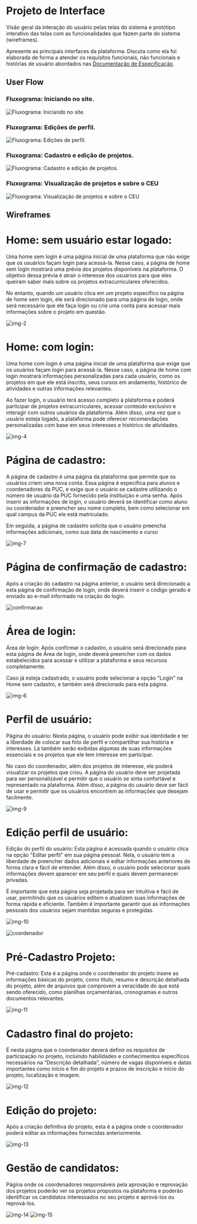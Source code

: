 
# Projeto de Interface

Visão geral da interação do usuário pelas telas do sistema e protótipo interativo das telas com as funcionalidades que fazem parte do sistema (wireframes).

 Apresente as principais interfaces da plataforma. Discuta como ela foi elaborada de forma a atender os requisitos funcionais, não funcionais e histórias de usuário abordados nas <a href="2-Especificação do Projeto.md"> Documentação de Especificação</a>.

## User Flow

### Fluxograma: Iniciando no site.
![Fluxograma: Iniciando no site.](https://user-images.githubusercontent.com/53444454/235332576-97c7d300-cb0a-4155-97c9-d27fc1cee764.jpg)

### Fluxograma: Ediçôes de perfil.
![Fluxograma: Ediçôes de perfil.](https://user-images.githubusercontent.com/53444454/235332580-2da9d083-d2c5-47f4-a080-2d43a98ebeeb.jpg)

### Fluxograma: Cadastro e edição de projetos.
![Fluxograma: Cadastro e edição de projetos.](https://user-images.githubusercontent.com/53444454/235332582-a89776a1-60eb-44ff-a38f-6dceca1cd5ce.jpg)

### Fluxograma: Visualização de projetos e sobre o CEU
![Fluxograma: Visualização de projetos e sobre o CEU](https://user-images.githubusercontent.com/53444454/235332586-37f563af-dc05-4389-a4ae-7d41dc44171a.jpg)

## Wireframes

# Home: sem usuário estar logado:

Uma home sem login é uma página inicial de uma plataforma que não exige que os usuários façam login para acessá-la. Nesse caso, a página de home sem login mostrará uma prévia dos projetos disponíveis na plataforma. O objetivo dessa prévia é atrair o interesse dos usuários para que eles queiram saber mais sobre os projetos extracurriculares oferecidos.

No entanto, quando um usuário clica em um projeto específico na página de home sem login, ele será direcionado para uma página de login, onde será necessário que ele faça login ou crie uma conta para acessar mais informações sobre o projeto em questão.

![img-2](https://user-images.githubusercontent.com/126531441/235333212-284d2581-14e2-43d3-9382-9d3baa88b7c2.PNG)

# Home: com login:

Uma home com login é uma página inicial de uma plataforma que exige que os usuários façam login para acessá-la. Nesse caso, a página de home com login mostrará informações personalizadas para cada usuário, como os projetos em que ele está inscrito, seus cursos em andamento, histórico de atividades e outras informações relevantes.

Ao fazer login, o usuário terá acesso completo à plataforma e poderá participar de projetos extracurriculares, acessar conteúdo exclusivo e interagir com outros usuários da plataforma. Além disso, uma vez que o usuário esteja logado, a plataforma pode oferecer recomendações personalizadas com base em seus interesses e histórico de atividades.

![img-4](https://user-images.githubusercontent.com/126531441/235333453-49808958-98c5-4b51-9a95-df54bbca53cb.PNG)


# Página de cadastro:

A página de cadastro é uma página da plataforma que permite que os usuários criem uma nova conta. Essa página é específica para alunos e coordenadores da PUC, e exige que o usuário se cadastre utilizando o número de usuário da PUC fornecido pela instituição e uma senha. Após inserir as informações de login, o usuário deverá se identificar como aluno ou coordenador e preencher seu nome completo, bem como selecionar em qual campus da PUC ele está matriculado.

Em seguida, a página de cadastro solicita que o usuário preencha informações adicionais, como sua data de nascimento e curso

![img-7](https://user-images.githubusercontent.com/126531441/235333659-15684bed-b71c-459f-ae55-5ef3d8ed77cb.PNG)



# Página de confirmação de cadastro:

Após a criação do cadastro na página anterior, o usuário será direcionado a esta página de confirmação de login, onde deverá inserir o código gerado e enviado ao e-mail informado na criação do login.

![confirmacao](https://user-images.githubusercontent.com/126531441/235333547-3d39efb6-9d3c-4b08-9811-be09ef4f4bff.PNG)

# Área de login:

Área de login: Após confirmar o cadastro, o usuário será direcionado para esta página de Área de login, onde deverá preencher com os dados estabelecidos para acessar e utilizar a plataforma e seus recursos completamente.

Caso já esteja cadastrado, o usuário pode selecionar a opção "Login" na Home sem cadastro, e também será direcionado para esta página.

![img-6](https://user-images.githubusercontent.com/126531441/235333567-63ce55b3-4ee3-41ae-82df-e4a15bd3b480.PNG)

# Perfil de usuário:

Página do usuário: Nesta página, o usuário pode exibir sua identidade e ter a liberdade de colocar sua foto de perfil e compartilhar sua história e interesses. Lá também serão exibidas algumas de suas informações essenciais e os projetos que ele tem interesse em participar.

No caso do coordenador, além dos projetos de interesse, ele poderá visualizar os projetos que criou. A página do usuário deve ser projetada para ser personalizável e permitir que o usuário se sinta confortável e representado na plataforma. Além disso, a página do usuário deve ser fácil de usar e permitir que os usuários encontrem as informações que desejam facilmente.

![img-9](https://user-images.githubusercontent.com/126531441/235333595-af2e4c74-013e-4e20-a2f8-4c2fb3ae71dd.PNG)

# Edição perfil de usuário: 

Edição do perfil do usuário: Esta página é acessada quando o usuário clica na opção "Editar perfil" em sua página pessoal. Nela, o usuário tem a liberdade de preencher dados adicionais e editar informações anteriores de forma clara e fácil de entender. Além disso, o usuário pode selecionar quais informações devem aparecer em seu perfil e quais devem permanecer privadas.

É importante que esta página seja projetada para ser intuitiva e fácil de usar, permitindo que os usuários editem e atualizem suas informações de forma rápida e eficiente. Também é importante garantir que as informações pessoais dos usuários sejam mantidas seguras e protegidas.

![img-10](https://user-images.githubusercontent.com/126531441/235333612-af5b364a-b7ed-4ea6-8a8d-cd217c3b38b1.PNG)

![coordenador](https://user-images.githubusercontent.com/126531441/235333709-95d50fc6-2c68-4d80-b83d-f99f3feafa9f.PNG)

# Pré-Cadastro Projeto:

Pré-cadastro: Esta é a página onde o coordenador do projeto insere as informações básicas do projeto, como título, resumo e descrição detalhada do projeto, além de arquivos que comprovem a veracidade do que está sendo oferecido, como planilhas orçamentárias, cronogramas e outros documentos relevantes.

![img-11](https://user-images.githubusercontent.com/126531441/235333743-5bbebdb1-90dc-41bc-9a6c-c276a62882ec.PNG)

# Cadastro final do projeto:

É nesta página que o coordenador deverá definir os requisitos de participação no projeto, incluindo habilidades e conhecimentos específicos necessários na “Descrição detalhada”, número de vagas disponíveis e datas importantes como início e fim do projeto e prazos de inscrição e início do projeto, localização e imagem.

![img-12](https://user-images.githubusercontent.com/126531441/235333784-d25f7ac5-5e2c-4cba-a9bb-67a3b96291fe.PNG)

# Edição do projeto:

Após a criação definitiva do projeto, esta é a página onde o coordenador poderá editar as informações fornecidas anteriormente.

![img-13](https://user-images.githubusercontent.com/126531441/235333806-02f1b345-7156-42a7-9059-de83d50a56d3.PNG)

# Gestão de candidatos:

Página onde os coordenadores responsáveis pela aprovação e reprovação dos projetos poderão ver os projetos propostos na plataforma e poderão identificar os candidatos interessados no seu projeto e aprová-los ou reprová-los.


![img-14](https://user-images.githubusercontent.com/126531441/235333834-18a11fae-040c-45ba-890d-89afc02fd2a2.PNG)
![img-15](https://user-images.githubusercontent.com/126531441/235333840-b77e1726-e4c3-4db3-b11b-c3b5a60f7bf0.PNG)









 
